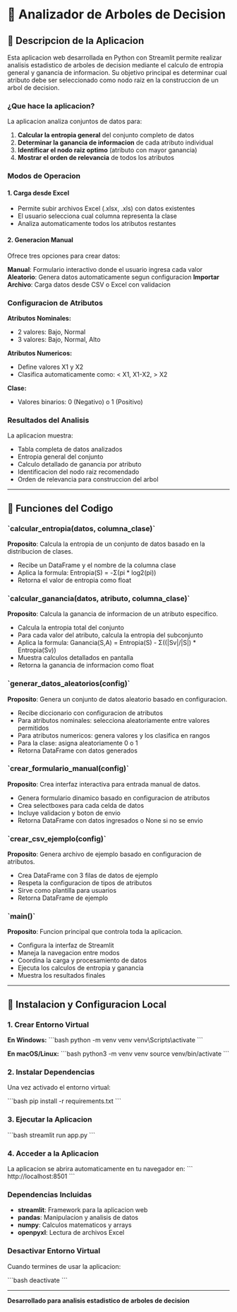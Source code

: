 # 🌳 Analizador de Arboles de Decision

## 📖 Descripcion de la Aplicacion

Esta aplicacion web desarrollada en Python con Streamlit permite realizar analisis estadistico de arboles de decision mediante el calculo de entropia general y ganancia de informacion. Su objetivo principal es determinar cual atributo debe ser seleccionado como nodo raiz en la construccion de un arbol de decision.

### ¿Que hace la aplicacion?

La aplicacion analiza conjuntos de datos para:

1. **Calcular la entropia general** del conjunto completo de datos
2. **Determinar la ganancia de informacion** de cada atributo individual
3. **Identificar el nodo raiz optimo** (atributo con mayor ganancia)
4. **Mostrar el orden de relevancia** de todos los atributos

### Modos de Operacion

#### 1. Carga desde Excel
- Permite subir archivos Excel (.xlsx, .xls) con datos existentes
- El usuario selecciona cual columna representa la clase
- Analiza automaticamente todos los atributos restantes

#### 2. Generacion Manual
Ofrece tres opciones para crear datos:

**Manual**: Formulario interactivo donde el usuario ingresa cada valor
**Aleatorio**: Genera datos automaticamente segun configuracion
**Importar Archivo**: Carga datos desde CSV o Excel con validacion

### Configuracion de Atributos

**Atributos Nominales:**
- 2 valores: Bajo, Normal
- 3 valores: Bajo, Normal, Alto

**Atributos Numericos:**
- Define valores X1 y X2
- Clasifica automaticamente como: < X1, X1-X2, > X2

**Clase:**
- Valores binarios: 0 (Negativo) o 1 (Positivo)

### Resultados del Analisis

La aplicacion muestra:
- Tabla completa de datos analizados
- Entropia general del conjunto
- Calculo detallado de ganancia por atributo
- Identificacion del nodo raiz recomendado
- Orden de relevancia para construccion del arbol

---

## 🔧 Funciones del Codigo

### \`calcular_entropia(datos, columna_clase)\`
**Proposito**: Calcula la entropia de un conjunto de datos basado en la distribucion de clases.
- Recibe un DataFrame y el nombre de la columna clase
- Aplica la formula: Entropia(S) = -Σ(pi * log2(pi))
- Retorna el valor de entropia como float

### \`calcular_ganancia(datos, atributo, columna_clase)\`
**Proposito**: Calcula la ganancia de informacion de un atributo especifico.
- Calcula la entropia total del conjunto
- Para cada valor del atributo, calcula la entropia del subconjunto
- Aplica la formula: Ganancia(S,A) = Entropia(S) - Σ((|Sv|/|S|) * Entropia(Sv))
- Muestra calculos detallados en pantalla
- Retorna la ganancia de informacion como float

### \`generar_datos_aleatorios(config)\`
**Proposito**: Genera un conjunto de datos aleatorio basado en configuracion.
- Recibe diccionario con configuracion de atributos
- Para atributos nominales: selecciona aleatoriamente entre valores permitidos
- Para atributos numericos: genera valores y los clasifica en rangos
- Para la clase: asigna aleatoriamente 0 o 1
- Retorna DataFrame con datos generados

### \`crear_formulario_manual(config)\`
**Proposito**: Crea interfaz interactiva para entrada manual de datos.
- Genera formulario dinamico basado en configuracion de atributos
- Crea selectboxes para cada celda de datos
- Incluye validacion y boton de envio
- Retorna DataFrame con datos ingresados o None si no se envio

### \`crear_csv_ejemplo(config)\`
**Proposito**: Genera archivo de ejemplo basado en configuracion de atributos.
- Crea DataFrame con 3 filas de datos de ejemplo
- Respeta la configuracion de tipos de atributos
- Sirve como plantilla para usuarios
- Retorna DataFrame de ejemplo

### \`main()\`
**Proposito**: Funcion principal que controla toda la aplicacion.
- Configura la interfaz de Streamlit
- Maneja la navegacion entre modos
- Coordina la carga y procesamiento de datos
- Ejecuta los calculos de entropia y ganancia
- Muestra los resultados finales

---

## 🚀 Instalacion y Configuracion Local

### 1. Crear Entorno Virtual

**En Windows:**
\`\`\`bash
python -m venv venv
venv\\Scripts\\activate
\`\`\`

**En macOS/Linux:**
\`\`\`bash
python3 -m venv venv
source venv/bin/activate
\`\`\`

### 2. Instalar Dependencias

Una vez activado el entorno virtual:

\`\`\`bash
pip install -r requirements.txt
\`\`\`

### 3. Ejecutar la Aplicacion

\`\`\`bash
streamlit run app.py
\`\`\`

### 4. Acceder a la Aplicacion

La aplicacion se abrira automaticamente en tu navegador en:
\`\`\`
http://localhost:8501
\`\`\`

### Dependencias Incluidas

- **streamlit**: Framework para la aplicacion web
- **pandas**: Manipulacion y analisis de datos
- **numpy**: Calculos matematicos y arrays
- **openpyxl**: Lectura de archivos Excel

### Desactivar Entorno Virtual

Cuando termines de usar la aplicacion:

\`\`\`bash
deactivate
\`\`\`

---

**Desarrollado para analisis estadistico de arboles de decision**
